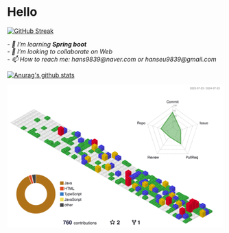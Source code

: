# Hello 

[![GitHub Streak](https://streak-stats.demolab.com?user=hanseu9839@gmail.com&theme=dark&locale=ko&date_format=%5BY%20%5DM%20j&mode=weekly)](https://git.io/streak-stats)

<p>
  <em>
- 🌱 I’m learning <b>Spring boot</b> <br>
- 👯 I’m looking to collaborate on Web<br>
- 📫 How to reach me: hans9839@naver.com  or hanseu9839@gmail.com 
   </em>
</p>

[![Anurag's github stats](https://github-readme-stats.vercel.app/api?username=hanseu9839)](https://github.com/anuraghazra/github-readme-stats)

![](./profile-3d-contrib/profile-gitblock.svg)
